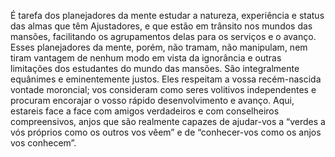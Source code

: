 ﻿É tarefa dos planejadores da mente estudar a natureza, experiência e status das almas que têm Ajustadores, e que estão em trânsito nos mundos das mansões, facilitando os agrupamentos delas para os serviços e o avanço. Esses planejadores da mente, porém, não tramam, não manipulam, nem tiram vantagem de nenhum modo em vista da ignorância e outras limitações dos estudantes do mundo das mansões. São integralmente equânimes e eminentemente justos. Eles respeitam a vossa recém-nascida vontade moroncial; vos consideram como seres volitivos independentes e procuram encorajar o vosso rápido desenvolvimento e avanço. Aqui, estareis face a face com amigos verdadeiros e com conselheiros compreensivos, anjos que são realmente capazes de ajudar-vos a “verdes a vós próprios como os outros vos vêem” e de “conhecer-vos como os anjos vos conhecem”.